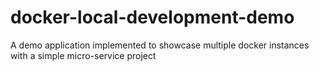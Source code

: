 # docker-local-development-demo
A demo application implemented to showcase multiple docker instances with a simple micro-service project
